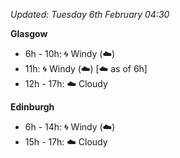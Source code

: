 *Updated: Tuesday 6th February 04:30*

**Glasgow**

* 6h - 10h: :cyclone: Windy (:cloud:)
* 11h: :cyclone: Windy (:cloud:) [:cloud: as of 6h]
* 12h - 17h: :cloud: Cloudy

**Edinburgh**

* 6h - 14h: :cyclone: Windy (:cloud:)
* 15h - 17h: :cloud: Cloudy
